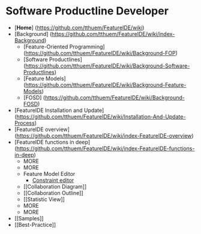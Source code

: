 # Software Productline Developer

* [**Home**] (https://github.com/tthuem/FeatureIDE/wiki)
* [Background] (https://github.com/tthuem/FeatureIDE/wiki/index-Background)
	* [Feature-Oriented Programming] (https://github.com/tthuem/FeatureIDE/wiki/Background-FOP)
	* [Software Productlines] (https://github.com/tthuem/FeatureIDE/wiki/Background-Software-Productlines)
	* [Feature Models] (https://github.com/tthuem/FeatureIDE/wiki/Background-Feature-Models)
	* [FOSD] (https://github.com/tthuem/FeatureIDE/wiki/Background-FOSD)
* [FeatureIDE Installation and Update] (https://github.com/tthuem/FeatureIDE/wiki/Installation-And-Update-Process)
* [FeatureIDE overview] (https://github.com/tthuem/FeatureIDE/wiki/index-FeatureIDE-overview)
* [FeatureIDE functions in deep] (https://github.com/tthuem/FeatureIDE/wiki/index-FeatureIDE-functions-in-deep)
	* MORE
	* MORE
	* Feature Model Editor
	  * [Constraint editor](https://github.com/tthuem/FeatureIDE/wiki/Constraint-Editing-and-the-Constraint-Dialog)
	* [[Collaboration Diagram]]
	* [[Collaboration Outline]]
	* [[Statistic View]]
	* MORE
	* MORE
* [[Samples]]
* [[Best-Practice]]
